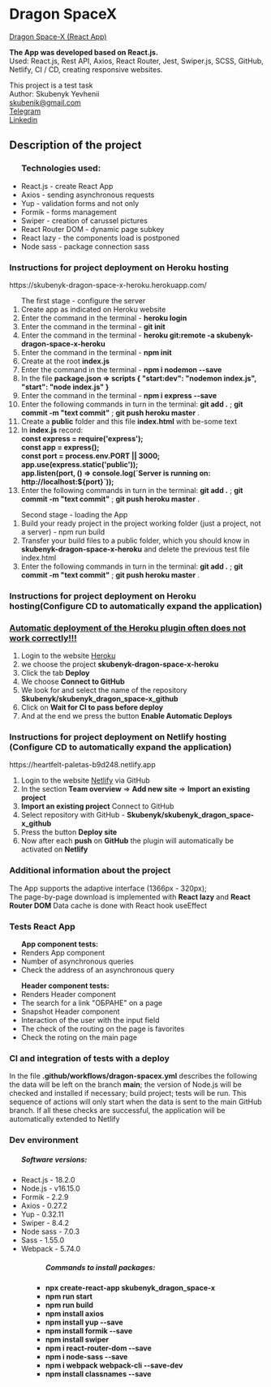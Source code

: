 # Dragon SpaceX
<a href="https://heartfelt-paletas-b9d248.netlify.app/">Dragon Space-X (React App)</a>
<div><b>The App was developed based on React.js.</b>
<br/>
Used: React.js, Rest API, Axios, React Router, Jest, Swiper.js, SCSS, GitHub, Netlify, CI / CD, creating responsive websites.
</div>

This project is a test task
<br/>
Аuthor: Skubenyk Yevhenii 
<br/>
skubenik@gmail.com
<br/>
<a href='https://t.me/Skubenik_E'>Telegram</a> 
<br/>
<a href='https://www.linkedin.com/in/yevhenii-skubenyk-a8969a125'>Linkedin</a>

## Description of the project
<ul><h3>Technologies used:</h3>
  <li>React.js - create React App</li>
  <li>Axios - sending asynchronous requests</li>
  <li>Yup - validation forms and not only</li>
  <li>Formik - forms management</li>
  <li>Swiper - creation of carussel pictures</li>
  <li>React Router DOM - dynamic page subkey</li>
  <li>React lazy - the components load is postponed</li>
  <li>Node sass - package connection sass</li>
</ul>

<h3>Instructions for project deployment on Heroku hosting</h3>
https://skubenyk-dragon-space-x-heroku.herokuapp.com/
<ol>The first stage - configure the server
  <li>Сreate app as indicated on Heroku website</li>
  <li>Еnter the command in the terminal - <b>heroku login</b></li>  
  <li>Еnter the command in the terminal - <b>git init</b></li>
  <li>Еnter the command in the terminal - <b>heroku git:remote -a skubenyk-dragon-space-x-heroku</b></li>
  <li>Еnter the command in the terminal - <b>npm init</b></li>
  <li>Create at the root <b>index.js</b></li>
  <li>Еnter the command in the terminal - <b>npm i nodemon --save</b></li>
  <li>In the file <b>package.json => scripts {  "start:dev": "nodemon index.js", "start": "node index.js" }</b></li>
  <li>Еnter the command in the terminal - <b>npm i express --save</b></li>
  <li>Enter the following commands in turn in the terminal: <b>git add .</b> ; <b>git commit -m "text commit"</b> ; <b>git push heroku master</b> .</li>
  <li>Create a <b>public</b> folder and this file <b>index.html</b> with be-some text</li>
  <li>In <b>index.js</b> record:
    <br>
    <b>const express = require('express');
    <br/>
    const app = express();
    <br/>
    const port = process.env.PORT || 3000;
    <br/>
    app.use(express.static('public'));
    <br/>
    app.listen(port, () => console.log(`Server is running on: http://localhost:${port}`));</b>
  </li>
  <li>Enter the following commands in turn in the terminal: <b>git add .</b> ; <b>git commit -m "text commit"</b> ; <b>git push heroku master</b> .</li>
</ol>
<ol>Second stage - loading the App
  <li>Build your ready project in the project working folder (just a project, not a server) - npm run build</li>
  <li>Transfer your build files to a public folder, which you should know in <b>skubenyk-dragon-space-x-heroku</b> and delete the previous test file index.html</li>
  <li>Enter the following commands in turn in the terminal: <b>git add .</b> ; <b>git commit -m "text commit"</b> ; <b>git push heroku master</b> .</li>
</ol>
<h3>Instructions for project deployment on Heroku hosting(Configure CD to automatically expand the application)</h3>
<h3><ins>Automatic deployment of the Heroku plugin often does not work correctly!!!</ins></h3>
<ol>
  <li>Login to the website <a href='https://dashboard.heroku.com'>Heroku</a></li>
  <li>we choose the project <b>skubenyk-dragon-space-x-heroku</b></li>
  <li>Click the tab <b>Deploy</b></li>
  <li>We choose <b>Connect to GitHub</b></li>
  <li>We look for and select the name of the repository <b>Skubenyk/skubenyk_dragon_space-x_github</b></li>
  <li>Сlick on <b>Wait for CI to pass before deploy</b></li>
  <li>And at the end we press the button <b>Enable Automatic Deploys</b></li>
</ol>

<h3>Instructions for project deployment on Netlify hosting
(Configure CD to automatically expand the application)</h3>
https://heartfelt-paletas-b9d248.netlify.app
<ol>
  <li>Login to the website <a href='https://www.netlify.com/'>Netlify</a> via GitHub</li>
  <li>In the section <b>Team overview</b> => <b>Add new site</b> => <b>Import an existing project</b></li>
  <li><b>Import an existing project</b> Connect to GitHub</li>
  <li>Select repository with GitHub - <b>Skubenyk/skubenyk_dragon_space-x_github</b></li>
  <li>Press the button <b>Deploy site</b></li>
  <li>Now after each <b>push</b> on <b>GitHub</b> the plugin will automatically be activated on <b>Netlify</b></li>
</ol>


<h3>Additional information about the project</h3>
The App supports the adaptive interface (1366px - 320px);
<br/>
The page-by-page download is implemented with <b>React lazy</b> and <b>React Router DOM</b>
Data cache is done with React hook useEffect


<h3>Tests React App</h3>
<ul><b>App component tests:</b>
  <li>Renders App component</li>
  <li>Number of asynchronous queries</li>
  <li>Сheck the address of an asynchronous query</li>
</ul>
<ul><b>Header component tests:</b>
  <li>Renders Header component</li>
  <li>The search for a link "ОБРАНЕ" on a page</li>
  <li>Snapshot Header component</li>
  <li>Іnteraction of the user with the input field</li>
  <li>The check of the routing on the page is favorites</li>
  <li>Check the roting on the main page</li>
</ul>

### CI and integration of tests with a deploy
<p>In the file <b>.github/workflows/dragon-spacex.yml</b> describes the following the data will be left on the branch <b>main</b>; the version of Node.js will be checked and installed if necessary; build project; tests will be run. This sequence of actions will only start when the data is sent to the main GitHub branch.
If all these checks are successful, the application will be automatically extended to Netlify</p>

<h3>Dev environment</h3>
<ul><h5>Software versions:</h5>
  <li>React.js - 18.2.0</li>
  <li>Node.js - v16.15.0</li>
  <li>Formik - 2.2.9</li>
  <li>Axios - 0.27.2</li>
  <li>Yup - 0.32.11</li>
  <li>Swiper - 8.4.2</li>
  <li>Node sass - 7.0.3</li>
  <li>Sass - 1.55.0</li>
  <li>Webpack - 5.74.0</li>
<ul>
<ul><h5>Commands to install packages:</h5>
  <li><b>npx create-react-app skubenyk_dragon_space-x</b></li>
  <li><b>npm run start</b></li>
  <li><b>npm run build</b></li>
  <li><b>npm install axios</b></li>
  <li><b>npm install yup --save</b></li>
  <li><b>npm install formik --save</b></li>
  <li><b>npm install swiper</b></li>
  <li><b>npm i react-router-dom --save</b></li>
  <li><b>npm i node-sass --save</b></li>
  <li><b>npm i webpack webpack-cli --save-dev</b></li>
  <li><b>npm install classnames --save</b></li>
<ul>
  
